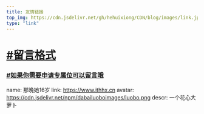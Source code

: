 ```yaml
---
title: 友情链接
top_img: https://cdn.jsdelivr.net/gh/hehuixiong/CDN/blog/images/link.jpg
type: "link"
---
```


# [#留言格式](#留言格式)
### [#如果你需要申请专属位可以留言哦](#如果你需要申请专属位可以留言哦)
name: 那晚她16岁
link: https://www.ithhx.cn
avatar: https://cdn.jsdelivr.net/npm/dabailuoboimages/luobo.png
descr: 一个花心大萝卜
